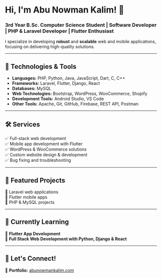 # **Hi, I'm Abu Nowman Kalim!** 👋  

### **3rd Year B.Sc. Computer Science Student | Software Developer | PHP & Laravel Developer | Flutter Enthusiast**  

I specialize in developing **robust** and **scalable** web and mobile applications, focusing on delivering high-quality solutions.  

---

## **🔧 Technologies & Tools**  
- **Languages:** PHP, Python, Java, JavaScript, Dart, C, C++  
- **Frameworks:** Laravel, Flutter, Django, React  
- **Databases:** MySQL  
- **Web Technologies:** Bootstrap, WordPress, WooCommerce, Shopify  
- **Development Tools:** Android Studio, VS Code  
- **Other Tools:** Apache, Git, GitHub, Firebase, REST API, Postman  

---

## **🛠️ Services**  
✅ Full-stack web development  
✅ Mobile app development with Flutter  
✅ WordPress & WooCommerce solutions  
✅ Custom website design & development  
✅ Bug fixing and troubleshooting  

---

## **🚀 Featured Projects**  
🔹 Laravel web applications  
🔹 Flutter mobile apps  
🔹 PHP & MySQL projects  

---

## **🌱 Currently Learning**  
📌 **Flutter App Development**  
📌 **Full Stack Web Development with Python, Django & React**  

---

## **🤝 Let's Connect!**  
🔗 **Portfolio:** [abunowmankalim.com](https://abunowmankalim.com/)  
